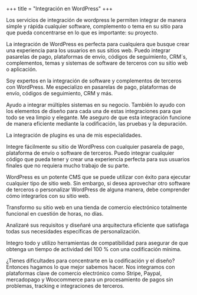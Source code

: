 +++
title = "Integración en WordPress"
+++

Los servicios de integración de wordpress le permiten integrar de manera simple y rápida cualquier software, complemento o tema en su sitio para que pueda concentrarse en lo que es importante: su proyecto.

<!--more-->

La integración de WordPress es perfecta para cualquiera que busque crear una experiencia para los usuarios en sus sitios web. Puedo integrar pasarelas de pago, plataformas de envío, códigos de seguimiento, CRM´s, complementos, temas y sistemas de software de terceros con su sitio web o aplicación.

Soy expertos en la integración de software y complementos de terceros con WordPress. Me especializo en pasarelas de pago, plataformas de envío, códigos de seguimiento, CRM y más.

Ayudo a integrar múltiples sistemas en su negocio. También lo ayudo con los elementos de diseño para cada una de estas integraciones para que todo se vea limpio y elegante. Me aseguro de que esta integración funcione de manera eficiente mediante la codificación, las pruebas y la depuración.

La integración de plugins es una de mis especialidades. 

Integre fácilmente su sitio de WordPress con cualquier pasarela de pago, plataforma de envío o software de terceros. Puedo integrar cualquier código que pueda tener y crear una experiencia perfecta para sus usuarios finales que no requiera mucho trabajo de su parte.

WordPress es un potente CMS que se puede utilizar con éxito para ejecutar cualquier tipo de sitio web. Sin embargo, si desea aprovechar otro software de terceros o personalizar WordPress de alguna manera, debe comprender cómo integrarlos con su sitio web.

Transformo su sitio web en una tienda de comercio electrónico totalmente funcional en cuestión de horas, no días.

Analizaré sus requisitos y diseñaré una arquitectura eficiente que satisfaga todas sus necesidades específicas de personalización.

Integro todo y utilizo herramientas de compatibilidad para asegurar de que obtenga un tiempo de actividad del 100 % con una codificación mínima.

¿Tienes dificultades para concentrarte en la codificación y el diseño? Entonces hagamos lo que mejor sabemos hacer. Nos integramos con plataformas clave de comercio electrónico como Stripe, Paypal, mercadopago y Woocommerce para un procesamiento de pagos sin problemas, tracking e integraciones de terceros.
